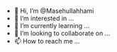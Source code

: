 - 👋 Hi, I’m @Masehullahhami
- 👀 I’m interested in ...
- 🌱 I’m currently learning ...
- 💞️ I’m looking to collaborate on ...
- 📫 How to reach me ...

<!---
Masehullahhami/Masehullahhami is a ✨ special ✨ repository because its `README.md` (this file) appears on your GitHub profile.
You can click the Preview link to take a look at your changes.
--->
